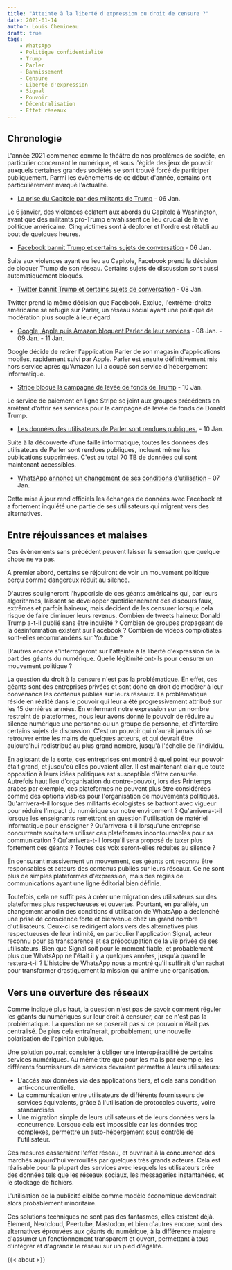 ```yaml
---
title: "Atteinte à la liberté d'expression ou droit de censure ?"
date: 2021-01-14
author: Louis Chemineau
draft: true
tags:
    - WhatsApp
    - Politique confidentialité
    - Trump
    - Parler
    - Bannissement
    - Censure
    - Liberté d'expression
    - Signal
    - Pouvoir
    - Décentralisation
    - Effet réseaux
---
```


## Chronologie

L'année 2021 commence comme le théâtre de nos problèmes de société, en particulier concernant le numérique, et sous l'égide des jeux de pouvoir auxquels certaines grandes sociétés se sont trouvé forcé de participer publiquement. Parmi les évènements de ce début d'année, certains ont particulièrement marqué l'actualité.

- [La prise du Capitole par des militants de Trump](https://eu.usatoday.com/in-depth/news/2021/01/06/dc-protests-capitol-riot-trump-supporters-electoral-college-stolen-election/6568305002/) - 06 Jan.

Le 6 janvier, des violences éclatent aux abords du Capitole à Washington, avant que des militants pro-Trump envahissent ce lieu crucial de la vie politique américaine. Cinq victimes sont à déplorer et l'ordre est rétabli au bout de quelques heures.

- [Facebook bannit Trump et certains sujets de conversation](https://about.fb.com/news/2021/01/responding-to-the-violence-in-washington-dc/) - 06 Jan.

Suite aux violences ayant eu lieu au Capitole, Facebook prend la décision de bloquer Trump de son réseau. Certains sujets de discussion sont aussi automatiquement bloqués.

- [Twitter bannit Trump et certains sujets de conversation](https://blog.twitter.com/en_us/topics/company/2020/suspension.html) - 08 Jan.

Twitter prend la même décision que Facebook. Exclue, l'extrême-droite américaine se réfugie sur Parler, un réseau social ayant une politique de modération plus souple à leur égard.

- [Google, Apple puis Amazon bloquent Parler de leur services](https://www.nytimes.com/2021/01/09/technology/apple-google-parler.html) - 08 Jan. - 09 Jan. - 11 Jan.

Google décide de retirer l'application Parler de son magasin d'applications mobiles, rapidement suivi par Apple. Parler est ensuite définitivement mis hors service après qu'Amazon lui a coupé son service d'hébergement informatique.

- [Stripe bloque la campagne de levée de fonds de Trump](https://www.axios.com/payment-processor-stripe-bans-trump-campaign-0f55ff23-973b-4168-9f9c-0992b9a26d08.html) - 10 Jan.

Le service de paiement en ligne Stripe se joint aux groupes précédents en arrêtant d'offrir ses services pour la campagne de levée de fonds de Donald Trump.

- [Les données des utilisateurs de Parler sont rendues publiques.](https://cybernews.com/news/70tb-of-parler-users-messages-videos-and-posts-leaked-by-security-researchers/) - 10 Jan.

Suite à la découverte d'une faille informatique, toutes les données des utilisateurs de Parler sont rendues publiques, incluant même les publications supprimées. C'est au total 70 TB de données qui sont maintenant accessibles.

- [WhatsApp annonce un changement de ses conditions d'utilisation](https://www.lemonde.fr/pixels/article/2021/01/07/whatsapp-revoit-ses-conditions-d-utilisation-sur-le-partage-des-donnees-utilisateurs-avec-facebook_6065529_4408996.html) - 07 Jan.

Cette mise à jour rend officiels les échanges de données avec Facebook et a fortement inquiété une partie de ses utilisateurs qui migrent vers des alternatives.

## Entre réjouissances et malaises

Ces évènements sans précédent peuvent laisser la sensation que quelque chose ne va pas.

A premier abord, certains se réjouiront de voir un mouvement politique perçu comme dangereux réduit au silence.

D'autres souligneront l'hypocrisie de ces géants américains qui, par leurs algorithmes, laissent se développer quotidiennement des discours faux, extrêmes et parfois haineux, mais décident de les censurer lorsque cela risque de faire diminuer leurs revenus. Combien de tweets haineux Donald Trump a-t-il publié sans être inquiété ? Combien de groupes propageant de la désinformation existent sur Facebook ? Combien de vidéos complotistes sont-elles recommandées sur Youtube ?

D'autres encore s'interrogeront sur l'atteinte à la liberté d'expression de la part des géants du numérique. Quelle légitimité ont-ils pour censurer un mouvement politique ?

La question du droit à la censure n'est pas la problématique. En effet, ces géants sont des entreprises privées et sont donc en droit de modérer à leur convenance les contenus publiés sur leurs réseaux. La problématique réside en réalité dans le pouvoir qui leur a été progressivement attribué sur les 15 dernières années. En enfermant notre expression sur un nombre restreint de plateformes, nous leur avons donné le pouvoir de réduire au silence numérique une personne ou un groupe de personne, et d'interdire certains sujets de discussion. C'est un pouvoir qui n'aurait jamais dû se retrouver entre les mains de quelques acteurs, et qui devrait être aujourd'hui redistribué au plus grand nombre, jusqu'à l'échelle de l'individu.

En agissant de la sorte, ces entreprises ont montré à quel point leur pouvoir était grand, et jusqu'où elles pouvaient aller. Il est maintenant clair que toute opposition à leurs idées politiques est susceptible d'être censurée. Autrefois haut lieu d'organisation du contre-pouvoir, lors des Printemps arabes par exemple, ces plateformes ne peuvent plus être considérées comme des options viables pour l'organisation de mouvements politiques. Qu'arrivera-t-il lorsque des militants écologistes se battront avec vigueur pour réduire l'impact du numérique sur notre environment ? Qu'arrivera-t-il lorsque les enseignants remettront en question l'utilisation de matériel informatique pour enseigner ? Qu'arrivera-t-il lorsqu'une entreprise concurrente souhaitera utiliser ces plateformes incontournables pour sa communication ? Qu'arrivera-t-il lorsqu'il sera proposé de taxer plus fortement ces géants ? Toutes ces voix seront-elles réduites au silence ?

En censurant massivement un mouvement, ces géants ont reconnu être responsables et acteurs des contenus publiés sur leurs réseaux. Ce ne sont plus de simples plateformes d'expression, mais des régies de communications ayant une ligne éditorial bien définie.

Toutefois, cela ne suffit pas à créer une migration des utilisateurs sur des plateformes plus respectueuses et ouvertes. Pourtant, en parallèle, un changement anodin des conditions d'utilisation de WhatsApp a déclenché une prise de conscience forte et bienvenue chez un grand nombre d'utilisateurs. Ceux-ci se redirigent alors vers des alternatives plus respectueuses de leur intimité, en particulier l'application Signal, acteur reconnu pour sa transparence et sa préoccupation de la vie privée de ses utilisateurs. Bien que Signal soit pour le moment fiable, et probablement plus que WhatsApp ne l'était il y a quelques années, jusqu'à quand le restera-t-il ? L'histoire de WhatsApp nous a montré qu'il suffirait d'un rachat pour transformer drastiquement la mission qui anime une organisation.



## Vers une ouverture des réseaux

Comme indiqué plus haut, la question n'est pas de savoir comment réguler les géants du numériques sur leur droit à censurer, car ce n'est pas la problématique. La question ne se poserait pas si ce pouvoir n'était pas centralisé. De plus cela entraînerait, probablement, une nouvelle polarisation de l'opinion publique.

Une solution pourrait consister à obliger une interopérabilité de certains services numériques. Au même titre que pour les mails par exemple, les différents fournisseurs de services devraient permettre à leurs utilisateurs:

- L'accès aux données via des applications tiers, et cela sans condition anti-concurrentielle.
- La communication entre utilisateurs de différents fournisseurs de services équivalents, grâce à l'utilisation de protocoles ouverts, voire standardisés.
- Une migration simple de leurs utilisateurs et de leurs données vers la concurrence. Lorsque cela est impossible car les données trop complexes, permettre un auto-hébergement sous contrôle de l'utilisateur.

Ces mesures casseraient l'effet réseau, et ouvrirait à la concurrence des marchés aujourd'hui verrouillés par quelques très grands acteurs. Cela est réalisable pour la plupart des services avec lesquels les utilisateurs crée des données tels que les réseaux sociaux, les messageries instantanées, et le stockage de fichiers.

L'utilisation de la publicité ciblée comme modèle économique deviendrait alors probablement minoritaire.

Ces solutions techniques ne sont pas des fantasmes, elles existent déjà. Element, Nextcloud, Peertube, Mastodon, et bien d'autres encore, sont des alternatives éprouvées aux géants du numérique, à la différence majeure d'assumer un fonctionnement transparent et ouvert, permettant à tous d'intégrer et d'agrandir le réseau sur un pied d'égalité.

{{< about >}}
